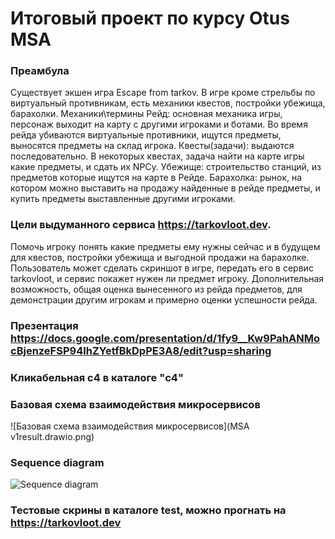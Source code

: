 # Итоговый проект по курсу Otus MSA

### Преамбула
Существует экшен игра Escape from tarkov.
В игре кроме стрельбы по виртуальный противникам, есть механики квестов, постройки убежища, барахолки.
Механики\термины
Рейд: основная механика игры, персонаж выходит на карту с другими игроками и ботами. Во время рейда убиваются виртуальные противники, ищутся предметы, выносятся предметы на склад игрока.
Квесты(задачи): выдаются последовательно. В некоторых квестах, задача найти на карте игры какие предметы, и сдать их NPCу.
Убежище: строительство станций, из предметов которые ищутся на карте в Рейде.
Барахолка: рынок, на котором можно выставить на продажу найденные в рейде предметы, и купить предметы выставленные другими игроками.

### Цели выдуманного сервиса https://tarkovloot.dev.
Помочь игроку понять какие предметы ему нужны сейчас и в будущем для квестов, постройки убежища и выгодной продажи на барахолке.
Пользователь может сделать скриншот в игре, передать его в сервис tarkovloot, и сервис покажет нужен ли предмет игроку.
Дополнительная возможность, общая оценка вынесенного из рейда предметов, для демонстрации другим игрокам и примерно оценки успешности рейда.

### Презентация https://docs.google.com/presentation/d/1fy9__Kw9PahANMocBjenzeFSP94IhZYetfBkDpPE3A8/edit?usp=sharing
### Кликабельная с4 в каталоге "c4"
### Базовая схема взаимодействия микросервисов
![Базовая схема взаимодействия микросервисов](MSA v1result.drawio.png)

### Sequence diagram
![Sequence diagram](https://www.plantuml.com/plantuml/svg/hLNDRlf64B_xAUROIY2a_n5LVoLDAvgg3IWGvUp0Xg0Od1fJDJSWpKT5LDggXvxx1CG5GI0ahx3xHltDc3WRMxIgr4J2ykpi_3vcPxtJ3TqWxBKznws7Va2x_EiuZZpp7tTxuHaLwQjQhL8eVLaZzw9LS14hVECtMvsI2ey2ZpxHSptHBwQldys0p03_8xtIIpqXFTKhCoOiHsQ8vRvUSBAvmND1EgAcxpSzHJuN_VGLjIJ1CeD_iC3r7oWtqsjKMfWVKM4PLp9Zc-vcGwLShL4XuUinNzA_P7dmRcIaKBUaVeXpWSI0HUggC5_t_VEMeg-FQubjt_eTtsinbuIyK6blueMseiIqYRa3H8ItcNuYnjHBbfcO1z5c8F4NlSRlN_gPaBB2hjYDYTDmG_V4xIewwghWYy-Tc02hYWFGysTIbmMH_bN_lacp1UdVa3RNaV3wASCfwL3GQdIL6zJFL60PNXILJMknS7JX-MwZMW-KwbJF_12MTHfqslAKutpNKpr5Y0PXJVqGxhURZbtOzh5vMDahxWNA3TL-vtlL0OlBYjjK1xqsvGZ6FCEhAtCRCvQ0wPinl5jYASA1V2GnxmbczedzP8a8BSoD6RqPM4LbzSx1JQI8JUBDDCP8rxX20BWWmV4H9_IHDpTNO7RFNH8RdvoKnWC_R9rU5gji2qWFupEX8-wzu0ZjA7NaVywHkUM2XF14F-gLRG8wbUDz4p5aXUV0t1EM7wJsW-2Wb1E3lxN_M9rq_Vgv2b-htKCmq8NyZDzJNfiXGM24jQcOks9iFfXfcNQNnSebyz9JCqgEFdYjvA0jSYanUesqcJH0jl9G8dOdEYQa8sZZJ75yoYIXdSfxXuuDc_zOhaCZmbm4oUBg89ULP3DXn_XEawGv5vOKyMF9lMPuEGFNwGDTSOEkQZX05VrsC6i1LnKm6ogHhgVsIqQlaoflZuwjxh-0y2rXmqXR5iG3XRqB56BDSNcvwzUR5i4zR07W4FQCmPRTtZPGvZgU8JEskFqhkwHQCZzoGnIsJj6MKveUelIC073BZFmF8vBzMk13yVuxKLARXl9Tjnqm-oqHsEm554D-bi__y_58xuh_Tc1kh-tz3G00)

### Тестовые скрины в каталоге test, можно прогнать на https://tarkovloot.dev